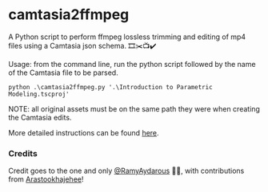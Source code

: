 # camtasia2ffmpeg
A Python script to perform ffmpeg lossless trimming and editing of mp4 files using a Camtasia json schema. 🎞✂️📺✔️

Usage: from the command line, run the python script followed by the name of the Camtasia file to be parsed.

```
python .\camtasia2ffmpeg.py '.\Introduction to Parametric Modeling.tscproj'   
```

NOTE: all original assets must be on the same path they were when creating the Camtasia edits.

More detailed instructions can be found [here](docs/Guide.md).

### Credits
Credit goes to the one and only [@RamyAydarous](https://github.com/RamyAydarous) 🕺🐍, with contributions from [Arastookhajehee](https://github.com/Arastookhajehee)!
